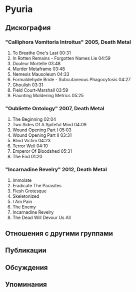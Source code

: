 # Pyuria



## Дискография

### "Calliphora Vomitoria Introitus" 2005, Death Metal

1.	 To Breathe One's Last	00:31	 
2.	 In Rotten Remains - Forgotten Names Lie	04:59	 
3.	 Douleur Mortelle	03:48	 
4.	 Murder Metaframe	03:48	 
5.	 Nemesis Mausoleum	04:33	 
6.	 Formaldehyde Bride - Subcutaneous Phagocytosis	04:27	 
7.	 Ghoulish	03:31	 
8.	 Field Court-Marshall	03:59	 
9.	 Flaunting Moldering Metrics	05:25

### "Oubliette Ontology" 2007, Death Metal

1.	 The Beginning	02:04	 
2.	 Two Sides Of A Spiteful Mind	04:09	 
3.	 Wound Opening Part I	05:03	 
4.	 Wound Opening Part II	03:31	 
5.	 Blind Victim	04:23	 
6.	 Terror Weil	04:10	 
7.	 Emperor Of Bloodshed	05:31	 
8.	 The End	01:20	

### "Incarnadine Revelry" 2012, Death Metal

1.	 Immolate 
2.	 Eradicate The Parasites	 
3.	 Flesh Grotesque		 
4.	 Skeletonized		 
5.	 I Am Pain		 
6.	 The Enemy		 
7.	 Incarnadine Revelry		 
8.	 The Dead Will Devour Us All


## Отношения с другими группами


## Публикации


## Обсуждения


## Упоминания

